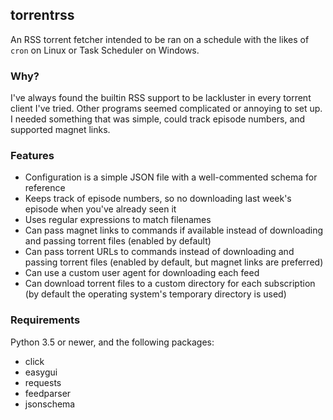 ## torrentrss
An RSS torrent fetcher intended to be ran on a schedule with the likes of `cron` on Linux or Task Scheduler on Windows.

### Why?
I've always found the builtin RSS support to be lackluster in every torrent client I've tried. Other programs seemed complicated or annoying to set up. I needed something that was simple, could track episode numbers, and supported magnet links.

### Features
* Configuration is a simple JSON file with a well-commented schema for reference
* Keeps track of episode numbers, so no downloading last week's episode when you've already seen it
* Uses regular expressions to match filenames
* Can pass magnet links to commands if available instead of downloading and passing torrent files (enabled by default)
* Can pass torrent URLs to commands instead of downloading and passing torrent files (enabled by default, but magnet links are preferred)
* Can use a custom user agent for downloading each feed
* Can download torrent files to a custom directory for each subscription (by default the operating system's temporary directory is used)

### Requirements
Python 3.5 or newer, and the following packages:

* click
* easygui
* requests
* feedparser
* jsonschema
